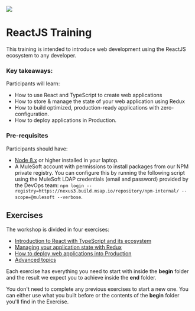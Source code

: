 ![](https://www.valuecoders.com/blog/wp-content/uploads/2016/08/react.png)

# ReactJS Training

This training is intended to introduce web development using the ReactJS ecosystem to any developer.

### Key takeaways:

Participants will learn:

* How to use React and TypeScript to create web applications
* How to store & manage the state of your web application using Redux
* How to build optimized, production-ready applications with zero-configuration.
* How to deploy applications in Production.

### Pre-requisites

Participants should have:

* [Node 8.x](https://nodejs.org/en/) or higher installed in your laptop.
* A MuleSoft account with permissions to install packages from our NPM private registry. You can configure this by running the following script using the MuleSoft LDAP credentials (email and password) provided by the DevOps team: `npm login --registry=https://nexus3.build.msap.io/repository/npm-internal/ --scope=@mulesoft --verbose`.

## Exercises

The workshop is divided in four exercises:

* [Introduction to React with TypeScript and its ecosystem](./exercise-1)
* [Managing your application state with Redux](./exercise-2)
* [How to deploy web applications into Production](./exercise-3)
* [Advanced topics](./exercise-4)

Each exercise has everything you need to start with inside the **begin** folder and the result we expect you to achieve inside the **end** folder.

You don't need to complete any previous exercises to start a new one. You can either use what you built before or the contents of the **begin** folder you'll find in the Exercise.
